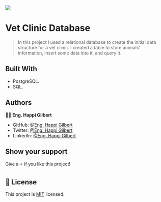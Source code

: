 ![](https://img.shields.io/badge/Microverse-blueviolet)
# Vet Clinic Database

>In this project I used a relational database to create the initial data structure for a vet clinic. I created a table to store animals' information, insert some data into it, and query it.
## Built With

- PostgreSQL.
- SQL.

## Authors

👨‍💻 **Eng. Happi Gilbert**

- GitHub: [@Eng. Happi Gilbert](https://github.com/gilberthappi)
- Twitter: [@Eng. Happi Gilbert](https://twitter.com/DushimimanaGil3)
- LinkedIn: [@Eng. Happi Gilbert](https://www.linkedin.com/in/dushimimana-gilbert-happi-997b2a262/)

## Show your support

Give a ⭐️ if you like this project!
## 📝 License

This project is [MIT](./MIT.md) licensed.



